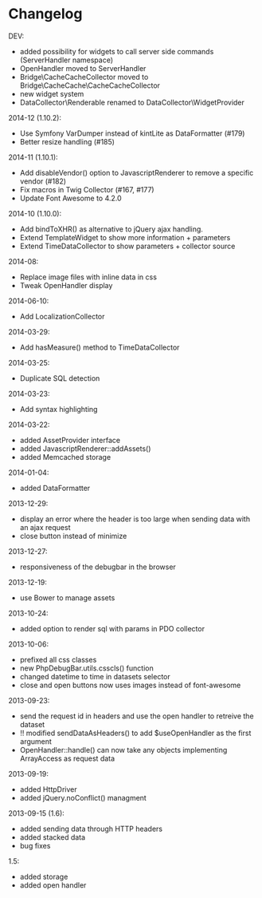 # Changelog

DEV:

 - added possibility for widgets to call server side commands (ServerHandler namespace)
 - OpenHandler moved to ServerHandler
 - Bridge\CacheCacheCollector moved to Bridge\CacheCache\CacheCacheCollector
 - new widget system
 - DataCollector\Renderable renamed to DataCollector\WidgetProvider

2014-12 (1.10.2):

 - Use Symfony VarDumper instead of kintLite as DataFormatter (#179)
 - Better resize handling (#185)
 
2014-11 (1.10.1):

 - Add disableVendor() option to JavascriptRenderer to remove a specific vendor (#182)
 - Fix macros in Twig Collector (#167, #177)
 - Update Font Awesome to 4.2.0 

2014-10 (1.10.0):

 - Add bindToXHR() as alternative to jQuery ajax handling.
 - Extend TemplateWidget to show more information + parameters
 - Extend TimeDataCollector to show parameters + collector source
 
2014-08:

 - Replace image files with inline data in css
 - Tweak OpenHandler display
  
2014-06-10:

 - Add LocalizationCollector
  
2014-03-29:

 - Add hasMeasure() method to TimeDataCollector
 
2014-03-25:

 - Duplicate SQL detection
 
2014-03-23:

 - Add syntax highlighting

2014-03-22:

 - added AssetProvider interface
 - added JavascriptRenderer::addAssets()
 - added Memcached storage

2014-01-04:

 - added DataFormatter

2013-12-29:

 - display an error where the header is too large when sending data with an ajax request
 - close button instead of minimize

2013-12-27:

 - responsiveness of the debugbar in the browser

2013-12-19:

 - use Bower to manage assets

2013-10-24:

 - added option to render sql with params in PDO collector

2013-10-06:

 - prefixed all css classes
 - new PhpDebugBar.utils.csscls() function
 - changed datetime to time in datasets selector
 - close and open buttons now uses images instead of font-awesome

2013-09-23:

 - send the request id in headers and use the open handler to retreive the dataset
 - !! modified sendDataAsHeaders() to add $useOpenHandler as the first argument
 - OpenHandler::handle() can now take any objects implementing ArrayAccess as request data

2013-09-19:

 - added HttpDriver
 - added jQuery.noConflict() managment

2013-09-15 (1.6):

 - added sending data through HTTP headers
 - added stacked data
 - bug fixes

1.5:

 - added storage
 - added open handler
